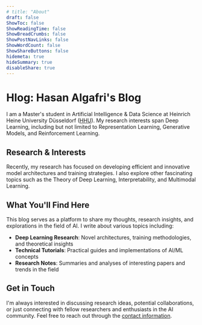 ```yaml
---
# title: "About"
draft: false
ShowToc: false
ShowReadingTime: false
ShowBreadCrumbs: false
ShowPostNavLinks: false
ShowWordCount: false
ShowShareButtons: false
hidemeta: true
hideSummary: true
disableShare: true
---
```


# Hlog: Hasan Algafri's Blog

I am a Master's student in Artificial Intelligence & Data Science at Heinrich Heine University Düsseldorf ([HHU](https://www.heicad.hhu.de/lehre/masters-programme-ai-and-data-science)). My research interests span Deep Learning, including but not limited to Representation Learning, Generative Models, and Reinforcement Learning.

## Research & Interests

Recently, my research has focused on developing efficient and innovative model architectures and training strategies. I also explore other fascinating topics such as the Theory of Deep Learning, Interpretability, and Multimodal Learning.

## What You'll Find Here

This blog serves as a platform to share my thoughts, research insights, and explorations in the field of AI. I write about various topics including:

- **Deep Learning Research**: Novel architectures, training methodologies, and theoretical insights
- **Technical Tutorials**: Practical guides and implementations of AI/ML concepts
- **Research Notes**: Summaries and analyses of interesting papers and trends in the field

## Get in Touch

I'm always interested in discussing research ideas, potential collaborations, or just connecting with fellow researchers and enthusiasts in the AI community. Feel free to reach out through the [contact information](https://hasanoj.github.io/).
